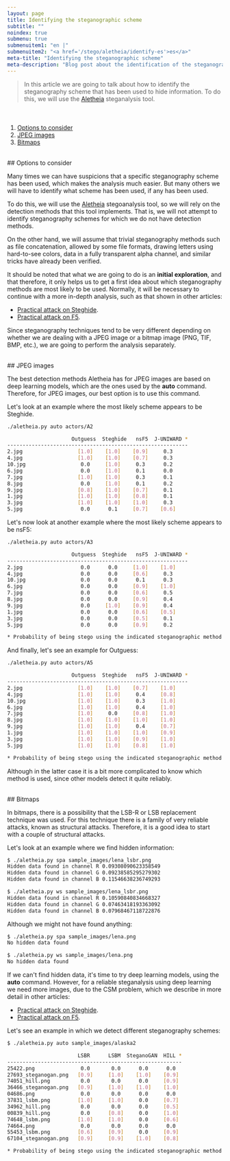 ```yaml
---
layout: page
title: Identifying the steganographic scheme
subtitle: "" 
noindex: true
submenu: true
submenuitem1: "en |"
submenuitem2: "<a href='/stego/aletheia/identify-es'>es</a>"
meta-title: "Identifying the steganographic scheme"
meta-description: "Blog post about the identification of the steganography scheme using the Aletheia steganalysis tool"
---
```


> In this article we are going to talk about how to identify the steganography 
> scheme that has been used to hide information. To do this, we will use the 
> [Aletheia](https://github.com/daniellerch/aletheia) steganalysis tool.



<style>
    [id]::before {
        content: '';
        display: block;
        height:      70px;
        margin-top: -70px;
        visibility: hidden;
    }
</style>

<div class='menu' style='margin-top:50px'></div>

1. [Options to consider](#options-to-consider)
2. [JPEG images](#jpeg-images)
3. [Bitmaps](#bitmaps)


<br>
## Options to consider

Many times we can have suspicions that a specific steganography scheme has 
been used, which makes the analysis much easier. But many others we will 
have to identify what scheme has been used, if any has been used.

To do this, we will use the [Aletheia](https://github.com/daniellerch/aletheia)
stegoanalysis tool, so we will rely on the detection methods that this tool 
implements. That is, we will not attempt to identify steganography schemes 
for which we do not have detection methods.

On the other hand, we will assume that trivial steganography methods such as 
file concatenation, allowed by some file formats, drawing letters using 
hard-to-see colors, data in a fully transparent alpha channel, and similar 
tricks have already been verified.

It should be noted that what we are going to do is an **initial exploration**, 
and that therefore, it only helps us to get a first idea about which 
steganography methods are most likely to be used. Normally, it will be 
necessary to continue with a more in-depth analysis, such as that shown 
in other articles:

- [Practical attack on Steghide](/stego/aletheia/steghide-attack-es).
- [Practical attack on F5](/stego/aletheia/f5-attack-es).


Since steganography techniques tend to be very different depending on whether 
we are dealing with a JPEG image or a bitmap image (PNG, TIF, BMP, etc.), 
we are going to perform the analysis separately.

<br>
## JPEG images

The best detection methods Aletheia has for JPEG images are based on deep 
learning models, which are the ones used by the **auto** command. Therefore, 
for JPEG images, our best option is to use this command.

Let's look at an example where the most likely scheme appears to be Steghide.


```bash
./aletheia.py auto actors/A2

                     Outguess  Steghide   nsF5  J-UNIWARD *
-----------------------------------------------------------
2.jpg                  [1.0]    [1.0]    [0.9]     0.3   
4.jpg                  [1.0]    [1.0]    [0.7]     0.3   
10.jpg                  0.0     [1.0]     0.3      0.2   
6.jpg                   0.0     [1.0]     0.1      0.0   
7.jpg                  [1.0]    [1.0]     0.3      0.1   
8.jpg                   0.0     [1.0]     0.1      0.2   
9.jpg                  [0.8]    [1.0]    [0.7]     0.1   
1.jpg                  [1.0]    [1.0]    [0.8]     0.1   
3.jpg                  [1.0]    [1.0]    [1.0]     0.3   
5.jpg                   0.0      0.1     [0.7]    [0.6]  

```

Let's now look at another example where the most likely scheme appears to be nsF5:


```bash
./aletheia.py auto actors/A3

                     Outguess  Steghide   nsF5  J-UNIWARD *
-----------------------------------------------------------
2.jpg                   0.0      0.0     [1.0]    [1.0]  
4.jpg                   0.0      0.0     [0.6]     0.3   
10.jpg                  0.0      0.0      0.1      0.3   
6.jpg                   0.0      0.0     [0.9]    [1.0]  
7.jpg                   0.0      0.0     [0.6]     0.5   
8.jpg                   0.0      0.0     [0.9]     0.4   
9.jpg                   0.0     [1.0]    [0.9]     0.4   
1.jpg                   0.0      0.0     [0.6]    [0.5]  
3.jpg                   0.0      0.0     [0.5]     0.1   
5.jpg                   0.0      0.0     [0.9]     0.2   

* Probability of being stego using the indicated steganographic method.
```

And finally, let's see an example for Outguess:

```bash
./aletheia.py auto actors/A5

                     Outguess  Steghide   nsF5  J-UNIWARD *
-----------------------------------------------------------
2.jpg                  [1.0]    [1.0]    [0.7]    [1.0]  
4.jpg                  [1.0]    [1.0]     0.4     [0.8]  
10.jpg                 [1.0]    [1.0]     0.3     [1.0]  
6.jpg                  [1.0]    [1.0]     0.4     [1.0]  
7.jpg                  [1.0]     0.0     [0.8]    [1.0]  
8.jpg                  [1.0]    [1.0]    [1.0]    [1.0]  
9.jpg                  [1.0]    [1.0]     0.4     [0.7]  
1.jpg                  [1.0]    [1.0]    [1.0]    [0.9]  
3.jpg                  [1.0]    [1.0]    [0.9]    [1.0]  
5.jpg                  [1.0]    [1.0]    [0.8]    [1.0]  

* Probability of being stego using the indicated steganographic method.
```

Although in the latter case it is a bit more complicated to know which 
method is used, since other models detect it quite reliably.


<br>
## Bitmaps

In bitmaps, there is a possibility that the LSB-R or LSB replacement technique 
was used. For this technique there is a family of very reliable attacks, known as 
structural attacks. Therefore, it is a good idea to start with a couple of 
structural attacks.

Let's look at an example where we find hidden information:


```bash
$ ./aletheia.py spa sample_images/lena_lsbr.png
Hidden data found in channel R 0.09308090623358549
Hidden data found in channel G 0.09238585295279302
Hidden data found in channel B 0.11546638236749293

$ ./aletheia.py ws sample_images/lena_lsbr.png
Hidden data found in channel R 0.10590840834668327
Hidden data found in channel G 0.07463418193363092
Hidden data found in channel B 0.07968467118722876
```

Although we might not have found anything:

```bash
$ ./aletheia.py spa sample_images/lena.png
No hidden data found

$ ./aletheia.py ws sample_images/lena.png
No hidden data found
```

If we can't find hidden data, it's time to try deep learning models, using the 
**auto** command. However, for a reliable steganalysis using deep learning  
we need more images, due to the CSM problem, which we describe in more detail 
in other articles:

- [Practical attack on Steghide](/stego/aletheia/steghide-attack-en).
- [Practical attack on F5](/stego/aletheia/f5-attack-en).

Let's see an example in which we detect different steganography schemes:

```bash
$ ./aletheia.py auto sample_images/alaska2

                       LSBR      LSBM  SteganoGAN  HILL *
---------------------------------------------------------
25422.png               0.0       0.0      0.0      0.0   
27693_steganogan.png   [0.9]     [1.0]    [1.0]    [0.9]  
74051_hill.png          0.0       0.0      0.0     [0.9]  
36466_steganogan.png   [0.9]     [1.0]    [1.0]    [1.0]  
04686.png               0.0       0.0      0.0      0.0   
37831_lsbm.png         [1.0]     [1.0]     0.0     [0.7]  
34962_hill.png          0.0       0.0      0.0     [0.5]  
00839_hill.png          0.0      [0.8]     0.0     [1.0]  
74648_lsbm.png         [1.0]     [1.0]     0.0     [0.6]  
74664.png               0.0       0.0      0.0      0.0   
55453_lsbm.png         [0.6]     [0.9]     0.0     [0.9]  
67104_steganogan.png   [0.9]     [0.9]    [1.0]    [0.8]  

* Probability of being stego using the indicated steganographic method.

```












